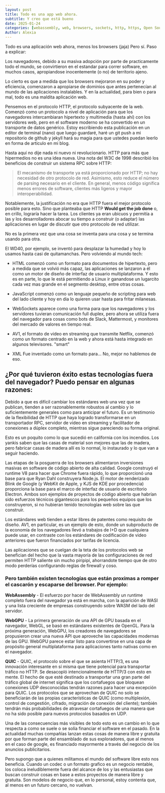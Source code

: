 ```yaml
---
layout: post
title: Todo es una app web ahora.
subtitle: Y creo que está bueno
date: 2025-01-24
categories: [webassembly, web, browsers, sockets, http, https, Open Source]
Author: Alexia
---
```


Todo es una aplicación web ahora, menos los browsers (jaja) Pero sí. Paso a explicar:

Los navegadores, debido a su masiva adopción por parte de practicamente todo el mundo, se convirtieron en el 
estandar para correr software, en muchos casos, apropiandose inocentemente (o no) de territorio ajeno.

Lo cierto es que a medida que los browsers mejoraron en su poder y eficiencia, comenzaron a apropiarse de dominios
que antes pertenecían al mundo de las aplicaciones instalables. Y en la actualidad, para bien o para mal, todo es una maldita aplicación web.


Pensemos en el protocolo HTTP, el protocolo subyacente de la web. Comenzó como un protocolo a nivel de aplicación 
para que los navegadores intercambiaran hipertexto y multimedia (hasta ahí) con los servidores web, pero en el software moderno se ha 
convertido en un transporte de datos genérico. Estoy escribiendo esta publicación en un editor de terminal (nano) 
que luego guardaré, haré un git push a mi repositorio de github y jekyll hará su magia para que ustedes puedan leerlo en forma de articulo en mi blog. 

Hasta aquí no dije nada ni nuevo ni revolucionario. HTTP para más que hipermedios no es una idea nueva. Una nota del 
W3C de 1998 describió los beneficios de construir un sistema RPC sobre HTTP:

> El mecanismo de transporte ya está proporcionado por HTTP; no hay necesidad de otro protocolo de red. Asimismo, esto reduce el número de parsing necesario en el cliente. En general, menos código significa menos errores de software, clientes más ligeros y mayor interoperabilidad.

Notablemente, la justificación no era que HTTP fuera el mejor protocolo posible para esto. Sino que planteaba que 
HTTP __**Would get the job done**__ o, en crillo, lograría hacer la tarea. Los clientes ya eran ubicuos y permitía a 
las y los desarrolladores abocar su tiempo a construir (o adaptar) las aplicaciones en lugar de discutir que otro protocolo de red utilizar.

No es la primera vez que una cosa se inventa para una cosa y se termina usando para otra.

El WD40, por ejemplo, se inventó para desplazar la humedad y hoy lo usamos hasta casi de quitamanchas. Pero volviendo al mundo 
tech: 

- HTML comenzó como un formato para documentos de hipertexto, pero a medida que se volvió más capaz, las 
aplicaciones se lanzaron a él como un motor de diseño de interfaz de usuario multiplataforma. Y esto es en parte, lo 
que le está permitiendo a Linux ir ganandose un lugarcito cada vez mas grande en el segmento desktop, entre otras 
cosas.

- JavaScript comenzó como un lenguaje pequeño de scripting para web del lado cliente y hoy en dia lo quieren usar hasta para fritar milanesas. 
 
- WebSockets aparece como una forma para que los navegadores y los servidores tuvieran comunicación 
full duplex, pero ahora se utiliza fuera del navegador para cosas como bots de Slack, Mattermost, y monitores del mercado de valores en tiempo real. 
 
- AV1, el formato de video en streaming que transmite Netflix, comenzó como un formato 
centrado en la web y ahora está hasta integrado en algunos televisores. "smart"

- XML Fue inventado como un formato para... No, mejor no hablemos de eso.


## ¿Por qué tuvieron éxito estas tecnologías fuera del navegador? Puedo pensar en algunas razones:

Debido a que es difícil cambiar los estándares web una vez que se publican, tienden a ser razonablemente robustos 
al cambio y lo suficientemente generales como para anticipar el futuro. Es un testimonio de la flexibilidad de HTTP 
que haya logrado transformarse en un transportador RPC, servidor de video en streaming y facilitador de conexiones a 
dúplex completo, mientras sigue pareciendo su forma original.

Esto es un poquito como lo que sucedió en california con los incendios. Los yankis saben que las casas de material 
son mejores que las de madera, pero fabricar casas de madera allí es lo normal, lo instaurado y lo que van a seguir 
haciendo.

Las etapas de la posguerra de los browsers alimentaron inversiones masivas en software de código 
abierto de alta calidad. Google construyó el runtime V8 para hacer que Chrome fuera rápido, lo que proporcionó una 
base para que Ryan Dahl construyera Node.js. El motor de renderizado Blink de Google (y WebKit de Apple, y KJS de 
KDE por procedencia) proporciona la base para el marco de interfaz de usuario de escritorio Electron. Ambos son 
ejemplos de proyectos de código abierto que habrían sido esfuerzos técnicos gigantescos para los pequeños equipos 
que los construyeron, si no hubieran tenido tecnologías web sobre las que construir.

Los estándares web tienden a estar libres de patentes como requisito de diseño. AV1, en particular, es un ejemplo 
de esto, donde un subproducto de la economía de los navegadores llevó a trabajos de I+D que cualquiera puede usar, 
en contraste con los estándares de codificación de video anteriores que fueron financiados por tarifas de licencia.

Las aplicaciones que se cuelgan de la teta de los protocolos web se benefician del hecho que la vasta mayoría de las configuraciones de red permiten HTTP saliente sin mucho piripipí, ahorrandote tiempo que de otro modo perderías configurando reglas de firewall y coso. 

### Pero también existen tecnologías que están proximas a romper el cascarón y escaparse del browser. Por ejemplo:

**WebAssembly** - El esfuerzo por hacer de WebAssembly un runtime completo fuera del navegador ya está en marcha, 
con la aparición de WASI y una lista creciente de empresas construyendo sobre WASM del lado del servidor.


**WebGPU** - La primera generación de una API de GPU basada en el navegador, WebGL, se basó en estándares 
existentes de OpenGL. Para la próxima generación, WebGPU, los creadores de navegadores se propusieron crear una 
nueva API que aproveche las capacidades modernas de las GPU. WebGPU parece estar listo para convertirse en una capa 
de propósito general multiplataforma para aplicaciones tanto nativas como en el navegador.


**QUIC** - QUIC, el protocolo sobre el que se asienta HTTP/3, es una innovación interesante en sí misma que tiene 
potencial para transportar tráfico no HTTP. Se desacopló intencionalmente de HTTP/3 con esto en mente. El hecho de 
que esté destinado a transportar una gran parte del tráfico global de internet significa que los cortafuegos que 
bloquean conexiones UDP desconocidas tendrán razones para hacer una excepción para QUIC. Los protocolos que se 
aprovechan de QUIC no solo se beneficiarán de las propias características de QUIC (como multiplexión, control de 
congestión, cifrado, migración de conexión del cliente); también tendrán más probabilidades de atravesar cortafuegos 
de una manera que no ha sido posible para nuevos protocolos basados en UDP.

Una de las consecuencias más visibles de todo esto es un cambio en lo que respecta a como se suele o se solía 
financiar el software en el pasado. En la actualidad muchas compañías lanzan estas cosas de manera libre y gratuita 
por que forman parte del ensamblado de sus exploradores, que al menos en el caso de google, es financiado mayormente 
a través del negocio de los anuncios publicitarios.

Pero supongo que a quienes militamos el mundo del software libre esto nos beneficia. Cuando un codec o un formato 
grafico es un negocio rentable, los coloca ineludiblemente fuera del alcance de los y las entusiastas que buscan 
construir cosas en base a estos proyectos de manera libre y gratuita. Son modelos de negocio que, en lo personal, 
estoy contenta que, al menos en un futuro cercano, no vuelvan.
